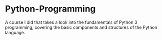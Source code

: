 # Python-Programming
A course I did that takes a look into the fundamentals of Python 3 programming, covering the basic components and structures of the Python language.
